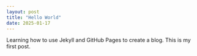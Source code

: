 ```yaml
---
layout: post
title: "Hello World"
date: 2025-01-17
---
```


Learning how to use Jekyll and GitHub Pages to create a blog. This is my first post. 

